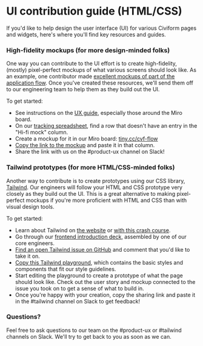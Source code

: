 # UI contribution guide (HTML/CSS)

If you'd like to help design the user interface (UI) for various Civiform pages and widgets, here's where you'll find key resources and guides.

### High-fidelity mockups (for more design-minded folks)

One way you can contribute to the UI effort is to create high-fidelity, (mostly) pixel-perfect mockups of what various screens should look like. As an example, one contributor made [excellent mockups of part of the application flow](https://miro.com/app/board/o9J\_lXULxwE=/?moveToWidget=3074457357026727270\&cot=14). Once you've created these resources, we'll send them off to our engineering team to help them as they build out the UI.

To get started:

* See instructions on the [UX guide](ux-contribution-guide-mockups.md), especially those around the Miro board.
* On our [tracking spreadsheet](http://tiny.cc/cvf-ux-tracker), find a row that doesn't have an entry in the "Hi-fi mock" column.
* Create a mockup for it in our Miro board: [tiny.cc/cvf-flow](http://tiny.cc/cvf-flow)
* [Copy the link to the mockup](https://help.miro.com/hc/en-us/articles/360017572354-Internal-and-External-Linking) and paste it in that column.
* Share the link with us on the #product-ux channel on Slack!

### Tailwind prototypes (for more HTML/CSS-minded folks)

Another way to contribute is to create prototypes using our CSS library, [Tailwind](https://tailwindcss.com). Our engineers will follow your HTML and CSS prototype very closely as they build out the UI. This is a great alternative to making pixel-perfect mockups if you're more proficient with HTML and CSS than with visual design tools.

To get started:

* Learn about Tailwind on [the website](https://tailwindcss.com) or [with this crash course](https://morioh.com/p/39832809fef8).
* Go through our [frontend introduction deck](https://docs.google.com/presentation/d/1tPGOj26p1MzieN7vfTj4MhoAoytLWo4j78Us5Ku89x8/edit#slide=id.p), assembled by one of our core engineers.
* [Find an open Tailwind issue on GitHub](https://github.com/seattle-uat/civiform/labels/tailwind-css) and comment that you'd like to take it on.
* [Copy this Tailwind playground](https://play.tailwindcss.com/JzARWTvFQP?file=css), which contains the basic styles and components that fit our style guidelines.
* Start editing the playground to create a prototype of what the page should look like. Check out the user story and mockup connected to the issue you took on to get a sense of what to build in.
* Once you're happy with your creation, copy the sharing link and paste it in the #tailwind channel on Slack to get feedback!

### Questions?

Feel free to ask questions to our team on the #product-ux or #tailwind channels on Slack. We'll try to get back to you as soon as we can.
